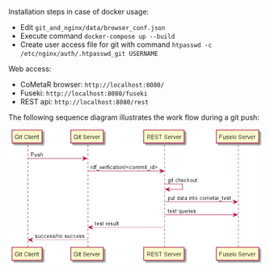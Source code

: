 Installation steps in case of docker usage:

- Edit `git_and_nginx/data/browser_conf.json`
- Execute command `docker-compose up --build`
- Create user access file for git with command `htpasswd -c /etc/nginx/auth/.htpasswd_git USERNAME`

Web access:
- CoMetaR browser: `http://localhost:8080/`
- Fuseki: `http://localhost:8080/fuseki`
- REST api: `http://localhost:8080/rest`

The following sequence diagram illustrates the work flow during a git push:

<img src="plantuml.png"
     alt="Sequence diagram for git push"/>